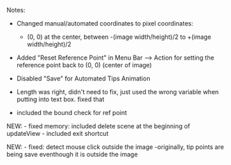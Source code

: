 Notes:

- Changed manual/automated coordinates to pixel coordinates:
    - (0, 0) at the center, between -(image width/height)/2 to +(image width/height)/2

- Added "Reset Reference Point" in Menu Bar --> Action for setting the reference point back to (0, 0) (center of image)

- Disabled "Save" for Automated Tips Animation

- Length was right, didn't need to fix, just used the wrong variable when putting into text box. fixed that
- included the bound check for ref point

NEW:
    - fixed memory: included delete scene at the beginning of updateView
    - included exit shortcut

NEW:
    - fixed: detect mouse click outside the image
        -originally, tip points are being save eventhough it is outside the image
